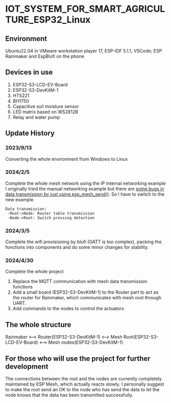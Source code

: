 # IOT_SYSTEM_FOR_SMART_AGRICULTURE_ESP32_Linux

## Environment

Ubuntu22.04 in VMware workstation player 17, ESP-IDF 5.1.1, VSCode;
ESP Rainmaker and EspBlufi on the phone

## Devices in use

1.  ESP32-S3-LCD-EV-Board
2.  ESP32-S3-DevKitM-1
3.  HTS221
4.  BH1750
5.  Capacitive soil moisture sensor
6.  LED matrix based on WS2812B
7.  Relay and water pump

## Update History

### 2023/9/13

Converting the whole environment from Windows to Linux

### 2024/2/5

Complete the whole mesh network using the IP internal networking example
I originally tried the manual networking example but there are [some bugs in data transmission by just using esp_mesh_send()](ref:https://esp32.com/viewtopic.php?t=9181). So I have to switch to the new example.
```
Data transmission: 
 -Root->Node: Router table transmission
 -Node->Root: Switch pressing detection
```
### 2024/3/5

Complete the wifi provisioning by blufi (GATT is too complex), packing the functions into components and do some minor changes for stability.

### 2024/4/30

Complete the whole project
1. Replace the MQTT communication with mesh data transmission functions
2. Add a small board (ESP32-S3-DevKitM-1) to the Router part to act as the router for Rainmaker, which communicates with mesh root through UART.
3. Add commands to the nodes to control the actuators

## The whole structure
Rainmaker <--> Router(ESP32-S3-DevKitM-1) <--> Mesh Root(ESP32-S3-LCD-EV-Board) <--> Mesh nodes(ESP32-S3-DevKitM-1)

## For those who will use the project for further development
The connections between the root and the nodes are currently completely maintained by ESP Mesh, which actually reacts slowly. I personally suggest to make the root send an OK to the node who has send the data to let the node knows that the data has been transmitted successfully. 
